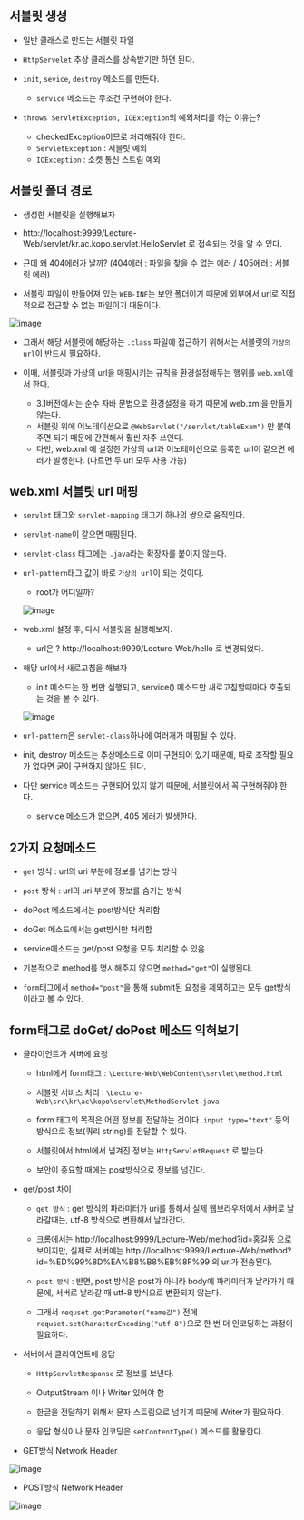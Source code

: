 ## 서블릿 생성

- 일반 클래스로 만드는 서블릿 파일

- `HttpServelet` 추상 클래스를 상속받기만 하면 된다. 

- `init`, `sevice`, `destroy` 메소드를 만든다. 
  - `service` 메소드는 무조건 구현해야 한다.

- `throws ServletException, IOException`의 예외처리를 하는 이유는?

  - checkedException이므로 처리해줘야 한다. 
  - `ServletException` : 서블릿 예외 
  - `IOException` : 소켓 통신 스트림 예외


## 서블릿 폴더 경로

- 생성한 서블릿을 실행해보자 

- http://localhost:9999/Lecture-Web/servlet/kr.ac.kopo.servlet.HelloServlet 로 접속되는 것을 알 수 있다. 

- 근데 왜 404에러가 날까? (404에러 : 파일을 찾을 수 없는 에러 / 405에러 : 서블릿 에러)

- 서블릿 파일이 만들어져 있는 `WEB-INF`는 보안 폴더이기 때문에 외부에서 url로 직접적으로 접근할 수 없는 파일이기 때문이다. 

![image](https://user-images.githubusercontent.com/77392444/122512159-69b83c00-d043-11eb-8c26-e3ec603a5320.png)

- 그래서 해당 서블릿에 해당하는 `.class` 파일에 접근하기 위해서는 서블릿의 `가상의 url`이 반드시 필요하다. 

- 이때, 서블릿과 가상의 url을 매핑시키는 규칙을 환경설정해두는 행위를 `web.xml`에서 한다. 

  - 3.1버전에서는 순수 자바 문법으로 환경설정을 하기 때문에 web.xml을 만들지 않는다. 
  - 서블릿 위에 어노테이션으로 `@WebServlet("/servlet/tableExam")` 만 붙여주면 되기 때문에 간편해서 훨씬 자주 쓰인다.
  - 다만, web.xml 에 설정한 가상의 url과 어노테이션으로 등록한 url이 같으면 에러가 발생한다. (다르면 두 url 모두 사용 가능)


## web.xml 서블릿 url 매핑

- `servlet` 태그와 `servlet-mapping` 태그가 하나의 쌍으로 움직인다. 

- `servlet-name`이 같으면 매핑된다. 

- `servlet-class` 태그에는 `.java`라는 확장자를 붙이지 않는다. 

- `url-pattern`태그 값이 바로 `가상의 url`이 되는 것이다. 
  - root가 어디일까? 
  
  ![image](https://user-images.githubusercontent.com/77392444/122511811-cf57f880-d042-11eb-905a-9dd547580c9f.png)


- web.xml 설정 후, 다시 서블릿을 실행해보자.
  - url은 ? http://localhost:9999/Lecture-Web/hello 로 변경되었다.


- 해당 url에서 새로고침을 해보자
  - init 메소드는 한 번만 실행되고, service() 메소드만 새로고침할때마다 호출되는 것을 볼 수 있다. 
  
  ![image](https://user-images.githubusercontent.com/77392444/122511981-1fcf5600-d043-11eb-8a1d-529595332fb9.png)


- `url-pattern`은 `servlet-class`하나에 여러개가 매핑될 수 있다. 

- init, destroy 메소드는 추상메소드로 이미 구현되어 있기 때문에, 따로 조작할 필요가 없다면 굳이 구현하지 않아도 된다. 

- 다만 service 메소드는 구현되어 있지 않기 때문에, 서블릿에서 꼭 구현해줘야 한다. 

  - service 메소드가 없으면, 405 에러가 발생한다. 



## 2가지 요청메소드
- `get` 방식 : url의 uri 부분에 정보를 넘기는 방식

- `post` 방식 : url의 uri 부분에 정보를 숨기는 방식
  

- doPost 메소드에서는 post방식만 처리함

- doGet 메소드에서는 get방식만 처리함

- service메소드는 get/post 요청을 모두 처리할 수 있음


- 기본적으로 method를 명시해주지 않으면 `method="get"`이 실행된다. 

- `form`태그에서 `method="post"`을 통해 submit된 요청을 제외하고는 모두 get방식이라고 볼 수 있다.



## form태그로 doGet/ doPost 메소드 익혀보기

- 클라이언트가 서버에 요청
  - html에서 form태그 : `\Lecture-Web\WebContent\servlet\method.html`

  - 서블릿 서비스 처리 : `\Lecture-Web\src\kr\ac\kopo\servlet\MethodServlet.java`

  - form 태그의 목적은 어떤 정보를 전달하는 것이다. `input type="text"` 등의 방식으로 정보(쿼리 string)를 전달할 수 있다. 

  - 서블릿에서 html에서 넘겨진 정보는 `HttpServletRequest` 로 받는다.

  - 보안이 중요할 때에는 post방식으로 정보를 넘긴다. 


- get/post 차이

  - `get 방식` : get 방식의 파라미터가 uri를 통해서 실제 웹브라우저에서 서버로 날라갈때는, utf-8 방식으로 변환해서 날라간다. 
  - 크롬에서는 http://localhost:9999/Lecture-Web/method?id=홍길동 으로 보이지만, 실제로 서버에는 http://localhost:9999/Lecture-Web/method?id=%ED%99%8D%EA%B8%B8%EB%8F%99 의 uri가 전송된다.

  - `post 방식` : 반면, post 방식은 post가 아니라 body에 파라미터가 날라가기 때문에, 서버로 날라갈 때 utf-8 방식으로 변환되지 않는다.
  - 그래서 `requset.getParameter("name값")` 전에 `requset.setCharacterEncoding("utf-8")`으로 한 번 더 인코딩하는 과정이 필요하다. 


- 서버에서 클라이언트에 응답
  
  - `HttpServletResponse` 로 정보를 보낸다. 
  
  - OutputStream 이나 Writer 있어야 함
  
  - 한글을 전달하기 위해서 문자 스트림으로 넘기기 때문에 Writer가 필요하다. 

  - 응답 형식이나 문자 인코딩은 `setContentType()` 메소드를 활용한다. 


- GET방식 Network Header

![image](https://user-images.githubusercontent.com/77392444/122693235-f6494100-d273-11eb-90b8-eb71d6b0e528.png)

- POST방식 Network Header

![image](https://user-images.githubusercontent.com/77392444/122693264-209afe80-d274-11eb-9425-30dd81abc426.png)


